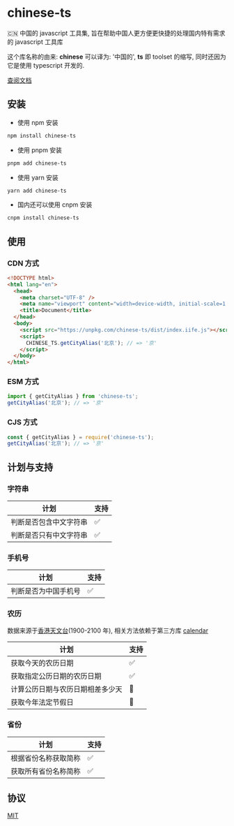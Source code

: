 # chinese-ts

🇨🇳 中国的 javascript 工具集, 旨在帮助中国人更方便更快捷的处理国内特有需求的 javascript 工具库

这个库名称的由来: **chinese** 可以译为: '中国的', **ts** 即 toolset 的缩写, 同时还因为它是使用 typescript 开发的.

[查阅文档](https://chinese-ts.hacxy.cn)

## 安装

- 使用 npm 安装

```bash
npm install chinese-ts
```

- 使用 pnpm 安装

```bash
pnpm add chinese-ts
```

- 使用 yarn 安装

```bash
yarn add chinese-ts
```

- 国内还可以使用 cnpm 安装

```bash
cnpm install chinese-ts
```

## 使用

### CDN 方式

```html
<!DOCTYPE html>
<html lang="en">
  <head>
    <meta charset="UTF-8" />
    <meta name="viewport" content="width=device-width, initial-scale=1.0" />
    <title>Document</title>
  </head>
  <body>
    <script src="https://unpkg.com/chinese-ts/dist/index.iife.js"></script>
    <script>
      CHINESE_TS.getCityAlias('北京'); // => '京'
    </script>
  </body>
</html>
```

### ESM 方式

```js
import { getCityAlias } from 'chinese-ts';
getCityAlias('北京'); // => '京'
```

### CJS 方式

```js
const { getCityAlias } = require('chinese-ts');
getCityAlias('北京'); // => '京'
```

## 计划与支持

### 字符串

| 计划                   | 支持 |
| ---------------------- | ---- |
| 判断是否包含中文字符串 | ✅   |
| 判断是否只有中文字符串 | ✅   |

### 手机号

| 计划                 | 支持 |
| -------------------- | ---- |
| 判断是否为中国手机号 | ✅   |

### 农历

数据来源于[香港天文台](https://www.hko.gov.hk/tc/gts/time/conversion1_text.htm#)(1900-2100 年), 相关方法依赖于第三方库 [calendar](https://github.com/jjonline/calendar.js)

| 计划                             | 支持 |
| -------------------------------- | ---- |
| 获取今天的农历日期               | ✅   |
| 获取指定公历日期的农历日期       | ✅   |
| 计算公历日期与农历日期相差多少天 | 🚧   |
| 获取今年法定节假日               | 🚧   |

### 省份

| 计划                 | 支持 |
| -------------------- | ---- |
| 根据省份名称获取简称 | ✅   |
| 获取所有省份名称简称 | ✅   |

## 协议

[MIT](https://github.com/hacxy/chinese-ts/blob/main/LICENSE)

